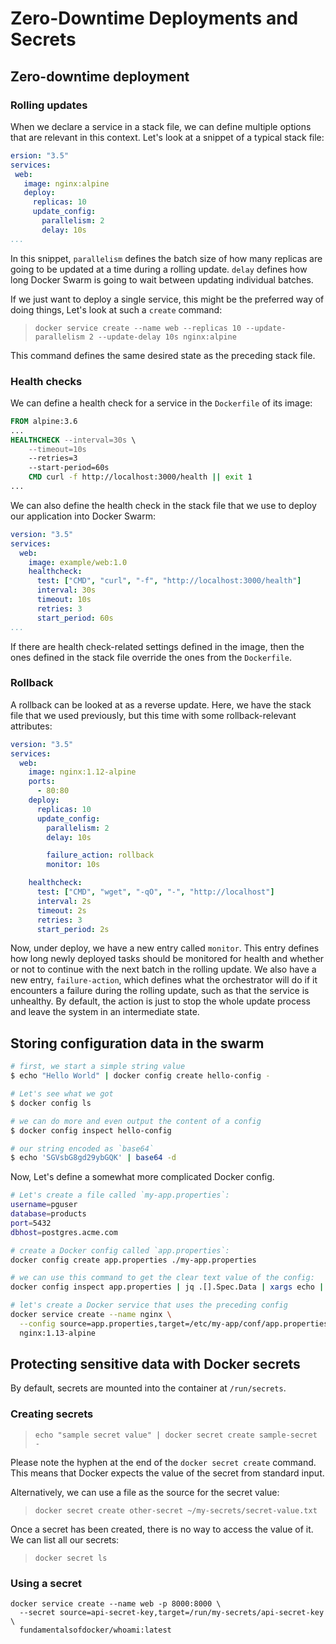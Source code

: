 # Zero-Downtime Deployments and Secrets

## Zero-downtime deployment

### Rolling updates

When we declare a service in a stack file, we can define multiple options that are relevant in this context. Let's look at a snippet of a typical stack file:  

```yaml
ersion: "3.5"
services:
 web:
   image: nginx:alpine
   deploy:
     replicas: 10
     update_config:
       parallelism: 2
       delay: 10s
...
```  

In this snippet, `parallelism` defines the batch size of how many replicas are going to be updated at a time during a rolling update. `delay` defines how long Docker Swarm is going to wait between updating individual batches.  

If we just want to deploy a single service, this might be the preferred way of doing things, Let's look at such a `create` command:  

> `docker service create --name web --replicas 10 --update-parallelism 2 --update-delay 10s nginx:alpine`  

This command defines the same desired state as the preceding stack file.  

### Health checks

We can define a health check for a service in the `Dockerfile` of its image:  

```dockerfile
FROM alpine:3.6
...
HEALTHCHECK --interval=30s \
    --timeout=10s
    --retries=3
    --start-period=60s
    CMD curl -f http://localhost:3000/health || exit 1
...
```  

We can also define the health check in the stack file that we use to deploy our application into Docker Swarm:  

```yaml
version: "3.5"
services:
  web:
    image: example/web:1.0
    healthcheck:
      test: ["CMD", "curl", "-f", "http://localhost:3000/health"]
      interval: 30s
      timeout: 10s
      retries: 3
      start_period: 60s
...
```  

If there are health check-related settings defined in the image, then the ones defined in the stack file override the ones from the `Dockerfile`.  

### Rollback

A rollback can be looked at as a reverse update. Here, we have the stack file that we used previously, but this time with some rollback-relevant attributes:  

```yaml
version: "3.5"
services:
  web:
    image: nginx:1.12-alpine
    ports:
      - 80:80
    deploy:
      replicas: 10
      update_config:
        parallelism: 2
        delay: 10s

        failure_action: rollback
        monitor: 10s

    healthcheck:
      test: ["CMD", "wget", "-qO", "-", "http://localhost"]
      interval: 2s
      timeout: 2s
      retries: 3
      start_period: 2s
```  

Now, under deploy, we have a new entry called `monitor`. This entry defines how long newly deployed tasks should be monitored for health and whether or not to continue with the next batch in the rolling update. We also have a new entry, `failure-action`, which defines what the orchestrator will do if it encounters a failure during the rolling update, such as that the service is unhealthy. By default, the action is just to stop the whole update process and leave the system in an intermediate state.  

## Storing configuration data in the swarm

```sh
# first, we start a simple string value
$ echo "Hello World" | docker config create hello-config -

# Let's see what we got
$ docker config ls

# we can do more and even output the content of a config
$ docker config inspect hello-config

# our string encoded as `base64`
$ echo 'SGVsbG8gd29ybGQK' | base64 -d
```  

Now, Let's define a somewhat more complicated Docker config.  

```sh
# Let's create a file called `my-app.properties`:  
username=pguser
database=products
port=5432
dbhost=postgres.acme.com

# create a Docker config called `app.properties`:
docker config create app.properties ./my-app.properties

# we can use this command to get the clear text value of the config:
docker config inspect app.properties | jq .[].Spec.Data | xargs echo | base64 -d

# let's create a Docker service that uses the preceding config
docker service create --name nginx \
  --config source=app.properties,target=/etc/my-app/conf/app.properties,mode=0440 \
  nginx:1.13-alpine
```  

## Protecting sensitive data with Docker secrets

By default, secrets are mounted into the container at `/run/secrets`.  

### Creating secrets

> `echo "sample secret value" | docker secret create sample-secret -`  

Please note the hyphen at the end of the `docker secret create` command. This means that Docker expects the value of the secret from standard input.  

Alternatively, we can use a file as the source for the secret value:  

> `docker secret create other-secret ~/my-secrets/secret-value.txt`  

Once a secret has been created, there is no way to access the value of it. We can list all our secrets:  

> `docker secret ls`  

### Using a secret

```docker
docker service create --name web -p 8000:8000 \
  --secret source=api-secret-key,target=/run/my-secrets/api-secret-key \
  fundamentalsofdocker/whoami:latest
```  
